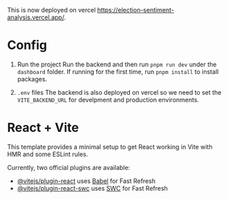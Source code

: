 This is now deployed on vercel https://election-sentiment-analysis.vercel.app/.
# Config
1. Run the project
Run the backend and then run `pnpm run dev` under the `dashboard` folder. If running for the first time, run `pnpm install` to install packages.

2. `.env` files
The backend is also deployed on vercel so we need to set the `VITE_BACKEND_URL` for develpment and production environments.

# React + Vite

This template provides a minimal setup to get React working in Vite with HMR and some ESLint rules.

Currently, two official plugins are available:

- [@vitejs/plugin-react](https://github.com/vitejs/vite-plugin-react/blob/main/packages/plugin-react/README.md) uses [Babel](https://babeljs.io/) for Fast Refresh
- [@vitejs/plugin-react-swc](https://github.com/vitejs/vite-plugin-react-swc) uses [SWC](https://swc.rs/) for Fast Refresh

